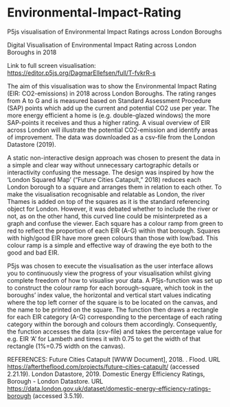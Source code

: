 # Environmental-Impact-Rating
P5js visualisation of Environmental Impact Ratings across London Boroughs

Digital Visualisation of Environmental Impact Rating across London Boroughs in 2018

Link to full screen visualisation: https://editor.p5js.org/DagmarEllefsen/full/T-fvkrR-s

The aim of this visualisation was to show the Environmental Impact Rating (EIR: CO2-emissions) in 2018 across London Boroughs. The rating ranges from A to G and is measured based on Standard Assessment Procedure (SAP) points which add up the current and potential CO2 use per year. The more energy efficient a home is (e.g. double-glazed windows) the more SAP-points it receives and thus a higher rating. A visual overview of EIR across London will illustrate the potential CO2-emission and identify areas of improvement. The data was downloaded as a csv-file from the London Datastore (2019).

A static non-interactive design approach was chosen to present the data in a simple and clear way without unnecessary cartographic details or interactivity confusing the message.
The design was inspired by how the ‘London Squared Map’ (“Future Cities Catapult,” 2018) reduces each London borough to a square and arranges them in relation to each other. To make the visualisation recognisable and relatable as London, the river Thames is added on top of the squares as it is the standard referencing object for London. However, it was debated whether to include the river or not, as on the other hand, this curved line could be misinterpreted as a graph and confuse the viewer.
Each square has a colour ramp from green to red to reflect the proportion of each EIR (A-G) within that borough. Squares with high/good EIR have more green colours than those with low/bad. This colour ramp is a simple and effective way of drawing the eye both to the good and bad EIR.

P5js was chosen to execute the visualisation as the user interface allows you to continuously view the progress of your visualisation whilst giving complete freedom of how to visualise your data.
A P5js-function was set up to construct the colour ramp for each borough-square, which took in the boroughs’ index value, the horizontal and vertical start values indicating where the top left corner of the square is to be located on the canvas, and the name to be printed on the square. The function then draws a rectangle for each EIR category (A-G) corresponding to the percentage of each rating category within the borough and colours them accordingly. Consequently, the function accesses the data (csv-file) and takes the percentage value for e.g. EIR ‘A’ for Lambeth and times it with 0.75 to get the width of that rectangle (1%=0.75 width on the canvas).

REFERENCES:
Future Cities Catapult [WWW Document], 2018. . Flood. URL https://aftertheflood.com/projects/future-cities-catapult/ (accessed 2.21.19).
London Datastore, 2019. Domestic Energy Efficiency Ratings, Borough - London Datastore. URL https://data.london.gov.uk/dataset/domestic-energy-efficiency-ratings-borough (accessed 3.5.19).

